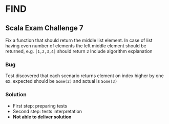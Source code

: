 # FIND
## Scala Exam Challenge 7
Fix a function that should return the middle list element. In case of list having even number of elements the left middle element should be returned, e.g. ```[1,2,3,4]``` should return `2`
Include algorithm explanation

### Bug
Test discovered that each scenario returns element on index higher by one ex. expected should be `Some(2)` and actual is `Some(3)`

### Solution
* First step: preparing tests
* Second step: tests interpretation
* **Not able to deliver solution**
